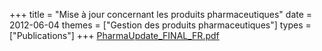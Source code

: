 +++
title = "Mise à jour concernant les produits pharmaceutiques"
date = 2012-06-04
themes = ["Gestion des produits pharmaceutiques"]
types = ["Publications"]
+++
[PharmaUpdate_FINAL_FR.pdf](/files/PharmaUpdate_FINAL_FR.pdf)
